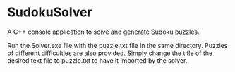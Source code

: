 # SudokuSolver
A C++ console application to solve and generate Sudoku puzzles.

Run the Solver.exe file with the puzzle.txt file in the same directory. Puzzles of different difficulties are also provided. Simply change the title of the desired text file to puzzle.txt to have it imported by the solver.
